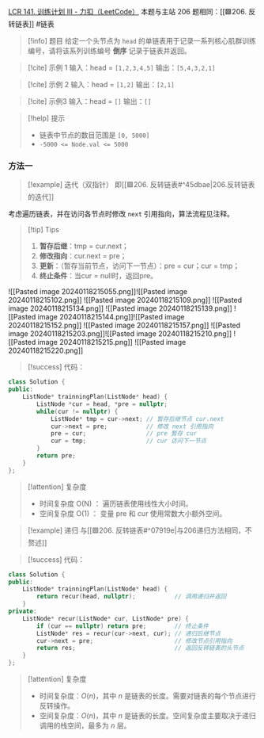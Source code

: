 [LCR 141. 训练计划 III - 力扣（LeetCode）](https://leetcode.cn/problems/fan-zhuan-lian-biao-lcof/description/)
本题与主站 206 题相同：[[🟩206. 反转链表]]
#链表 
> [!info] 题目
> 给定一个头节点为 `head` 的单链表用于记录一系列核心肌群训练编号，请将该系列训练编号 **倒序** 记录于链表并返回。

> [!cite] 示例 1
> 输入：head = `[1,2,3,4,5]`
输出：`[5,4,3,2,1]`

> [!cite] 示例 2
>输入：head = `[1,2]`
输出：`[2,1]`

> [!cite] 示例3
> 输入：head = `[]`
输出：`[]`

> [!help] 提示
> - 链表中节点的数目范围是 `[0, 5000]`
> - `-5000 <= Node.val <= 5000`
### 方法一
> [!example] 迭代（双指针）
> 即[[🟩206. 反转链表#^45dbae|206.反转链表的迭代]]

考虑遍历链表，并在访问各节点时修改 `next` 引用指向，算法流程见注释。

> [!tip] Tips
> 1. **暂存后继**：tmp = cur.next；
> 2. **修改指向**：cur.next = pre；
> 3. **更新**：（暂存当前节点，访问下一节点）：pre = cur；cur = tmp；
> 4. **终止条件**：当cur = null时，返回pre。

![[Pasted image 20240118215055.png]]![[Pasted image 20240118215102.png]]
![[Pasted image 20240118215109.png]]
![[Pasted image 20240118215134.png]]
![[Pasted image 20240118215139.png]]
![[Pasted image 20240118215144.png]]![[Pasted image 20240118215152.png]]
![[Pasted image 20240118215157.png]]
![[Pasted image 20240118215203.png]]![[Pasted image 20240118215210.png]]
![[Pasted image 20240118215215.png]]
![[Pasted image 20240118215220.png]]
> [!success] 代码：
```cpp
class Solution {
public:
    ListNode* trainningPlan(ListNode* head) {
        ListNode *cur = head, *pre = nullptr;
        while(cur != nullptr) {
            ListNode* tmp = cur->next; // 暂存后继节点 cur.next
            cur->next = pre;           // 修改 next 引用指向
            pre = cur;                 // pre 暂存 cur
            cur = tmp;                 // cur 访问下一节点
        }
        return pre;
    }
};
```
> [!attention] 复杂度
> - 时间复杂度 O(N) ： 遍历链表使用线性大小时间。
> - 空间复杂度 O(1) ： 变量 pre 和 cur 使用常数大小额外空间。


> [!example] 递归
> 与[[🟩206. 反转链表#^07919e|与206递归方法相同，不赘述]]

> [!success] 代码：
```cpp
class Solution {
public:
    ListNode* trainningPlan(ListNode* head) {
        return recur(head, nullptr);           // 调用递归并返回
    }
private:
    ListNode* recur(ListNode* cur, ListNode* pre) {
        if (cur == nullptr) return pre;        // 终止条件
        ListNode* res = recur(cur->next, cur); // 递归后继节点
        cur->next = pre;                       // 修改节点引用指向
        return res;                            // 返回反转链表的头节点
    }
};
```
> [!attention] 复杂度
> - 时间复杂度：$O (n)$，其中 $n$ 是链表的长度。需要对链表的每个节点进行反转操作。
> - 空间复杂度：$O (n)$，其中 $n$ 是链表的长度。空间复杂度主要取决于递归调用的栈空间，最多为 $n$ 层。